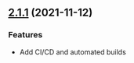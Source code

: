## [2.1.1](https://github.com/garredow/foxcasts-lite/compare/v2.1.0...v2.1.1) (2021-11-12)

### Features

- Add CI/CD and automated builds
